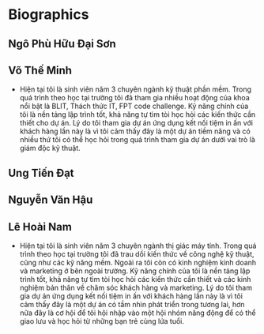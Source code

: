 # Biographics

## Ngô Phù Hữu Đại Sơn

## Võ Thế Minh
- Hiện tại tôi là sinh viên năm 3 chuyên ngành kỹ thuật phần mềm. Trong quá trình theo học tại trường tôi đã tham gia nhiều hoạt động của khoa nổi bật là BLIT, Thách thức IT, FPT code challenge. Kỹ năng chính của tôi là nền tảng lập trình tốt, khả năng tự tìm tòi học hỏi các kiến thức cần thiết cho dự án. Lý do tôi tham gia dự án ứng dụng kết nối tiệm in ấn với khách hàng lần này là vì tôi cảm thấy đây là một dự án tiềm năng và có nhiều thứ tôi có thể học hỏi trong quá trình tham gia dự án dưới vai trò là giám độc kỹ thuật.

## Ung Tiến Đạt

## Nguyễn Văn Hậu

## Lê Hoài Nam
- Hiện tại tôi là sinh viên năm 3 chuyên ngành thị giác máy tính. Trong quá trình theo học tại trường tôi đã trau dồi kiến thức về công nghệ kỹ thuật, cũng như các kỹ năng mềm. Ngoài ra tôi còn có kinh nghiệm kinh doanh và marketing ở bên ngoài trường. Kỹ năng chính của tôi là nền tảng lập trình tốt, khả năng tự tìm tòi học hỏi các kiến thức cần thiết và các kinh nghiệm bản thân về chăm sóc khách hàng và marketing. Lý do tôi tham gia dự án ứng dụng kết nối tiệm in ấn với khách hàng lần này là vì tôi cảm thấy đây là một dự án có tầm nhìn phát triển trong tương lai, hơn nữa đây là cơ hội để tôi hội nhập vào một hội nhóm năng động để có thể giao lưu và học hỏi từ những bạn trẻ cùng lứa tuổi.
